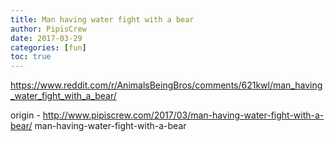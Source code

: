 ```yaml
---
title: Man having water fight with a bear
author: PipisCrew
date: 2017-03-29
categories: [fun]
toc: true
---
```


https://www.reddit.com/r/AnimalsBeingBros/comments/621kwl/man_having_water_fight_with_a_bear/

origin - http://www.pipiscrew.com/2017/03/man-having-water-fight-with-a-bear/ man-having-water-fight-with-a-bear